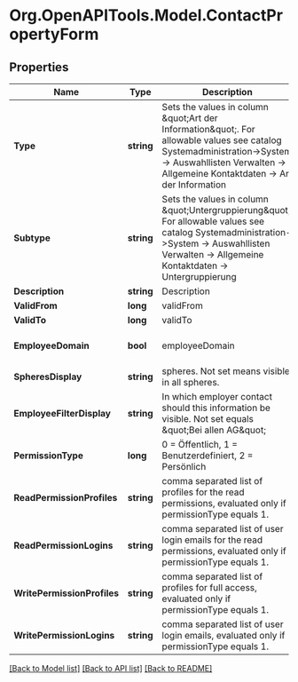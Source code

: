 
# Org.OpenAPITools.Model.ContactPropertyForm

## Properties

Name | Type | Description | Notes
------------ | ------------- | ------------- | -------------
**Type** | **string** | Sets the values in column \&quot;Art der Information\&quot;. For allowable values see catalog Systemadministration-&gt;System -&gt; Auswahllisten Verwalten -&gt; Allgemeine Kontaktdaten -&gt; Art der Information | [optional] 
**Subtype** | **string** | Sets the values in column \&quot;Untergruppierung\&quot;. For allowable values see catalog Systemadministration-&gt;System -&gt; Auswahllisten Verwalten -&gt; Allgemeine Kontaktdaten -&gt; Untergruppierung | [optional] 
**Description** | **string** | Description | [optional] 
**ValidFrom** | **long** | validFrom | [optional] 
**ValidTo** | **long** | validTo | [optional] 
**EmployeeDomain** | **bool** | employeeDomain | [optional] [default to false]
**SpheresDisplay** | **string** | spheres. Not set means visible in all spheres.  | [optional] 
**EmployeeFilterDisplay** | **string** | In which employer contact should this information be visible. Not set equals \&quot;Bei allen AG\&quot; | [optional] 
**PermissionType** | **long** | 0 &#x3D; Öffentlich, 1 &#x3D; Benutzerdefiniert, 2 &#x3D; Persönlich | [optional] 
**ReadPermissionProfiles** | **string** | comma separated list of profiles for the read permissions, evaluated only if permissionType equals 1. | [optional] 
**ReadPermissionLogins** | **string** | comma separated list of user login emails for the read permissions, evaluated only if permissionType equals 1. | [optional] 
**WritePermissionProfiles** | **string** | comma separated list of profiles for full access, evaluated only if permissionType equals 1. | [optional] 
**WritePermissionLogins** | **string** | comma separated list of user login emails, evaluated only if permissionType equals 1. | [optional] 

[[Back to Model list]](../README.md#documentation-for-models)
[[Back to API list]](../README.md#documentation-for-api-endpoints)
[[Back to README]](../README.md)

